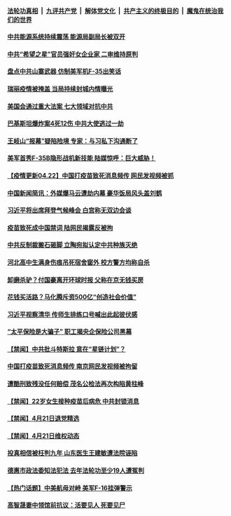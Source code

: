 

####  [法轮功真相](../../../../basic/blob/master/README.md?t=04221231) &nbsp;|&nbsp; [九评共产党](../../../../9ping.md/blob/master/README.md?t=04221231) &nbsp;|&nbsp; [解体党文化](../../../../jtdwh.md/blob/master/README.md?t=04221231)  &nbsp;|&nbsp; [共产主义的终极目的](../../../../gczydzjmd.md/blob/master/README.md?t=04221231) &nbsp;|&nbsp; [魔鬼在统治我们的世界](../../../../mgztzwmdsj.md/blob/master/README.md?t=04221231) 

#### [中共能源系统持续震荡  能源局副局长被双开](../pages/prog204/a103101629.md?t=04221231) 

#### [中共“希望之星”官员强奸女企业家 二审维持原判](../pages/prog204/a103101625.md?t=04221231) 

#### [盘点中共山寨武器 仿制美军机F-35出笑话](../pages/prog204/a103101571.md?t=04221231) 

#### [瑞丽疫情被掩盖 当局持续封城内情曝光](../pages/prog204/a103101575.md?t=04221231) 

#### [美国会通过重大法案 七大领域对抗中共](../pages/prog204/a103101526.md?t=04221231) 

#### [巴基斯坦爆炸案4死12伤 中共大使逃过一劫](../pages/prog204/a103101525.md?t=04221231) 

#### [王岐山“报幕”疑陷险境 专家：与习私下沟通断了](../pages/prog204/a103100887.md?t=04221231) 

#### [美军首秀F-35B隐形战机新技能 陆媒惊呼：巨大威胁！](../pages/prog204/a103100959.md?t=04221231) 

#### [【疫情更新04.22】中国打疫苗致死消息频传 网民发视频被抓](../pages/prog204/a103093288.md?t=04221231) 

#### [中国新闻简讯：外媒爆马云遭劫内幕 豪华饭局风头盖刘鹤](../pages/prog204/a103100475.md?t=04221231) 

#### [习近平将出席拜登气候峰会 白宫称无双边会谈](../pages/prog204/a103101311.md?t=04221231) 

#### [疫苗致死成中国禁词 陆网民揭露反被拘](../pages/prog204/a103101397.md?t=04221231) 

#### [中共反制裁搬石砸脚 立陶宛拟认定中共种族灭绝](../pages/prog204/a103101270.md?t=04221231) 

#### [河北高中生满身伤痕吊死宿舍窗外 校方警方均称自杀](../pages/prog204/a103101267.md?t=04221231) 

#### [卸磨杀驴？付国豪离开环球时报 父称在京无钱买房](../pages/prog204/a103101242.md?t=04221231) 

#### [花钱买活路？马化腾斥资500亿“创造社会价值”](../pages/prog204/a103101233.md?t=04221231) 

#### [习近平视察清华 传师生排练口号喊出此起彼伏感](../pages/prog204/a103101204.md?t=04221231) 

#### [“太平保险是大骗子” 职工揭央企保险公司黑幕](../pages/prog204/a103101221.md?t=04221231) 


#### [【禁闻】中共批斗特斯拉 意在“星链计划”？](../pages/prog204/a103101172.md?t=04221231) 

#### [中国打疫苗致死消息频传 南京网民发视频被拘留](../pages/prog204/a103101098.md?t=04221231) 

#### [遭酷刑致残没任何赔偿 茂名公检法再次构陷黄柱峰](../pages/prog204/a103100834.md?t=04221231) 

#### [【禁闻】22岁女生接种疫苗后病危 中共封锁消息](../pages/prog204/a103101137.md?t=04221231) 

#### [【禁闻】4月21日退党精选](../pages/prog204/a103101118.md?t=04221231) 

#### [【禁闻】4月21日维权动态](../pages/prog204/a103101113.md?t=04221231) 

#### [投真相信被枉判九年 山东医生王建敏遭法院诬陷](../pages/prog204/a103100863.md?t=04221231) 

#### [德惠市政法委知法犯法 去年法轮功至少19人遭冤判](../pages/prog204/a103100876.md?t=04221231) 

#### [【热门话题】中美航母对峙 美军F-16挂弹警示](../pages/prog204/a103100981.md?t=04221231) 

#### [高智晟妻中领馆前抗议：活要见人 死要见尸](../pages/prog204/a103100976.md?t=04221231) 

